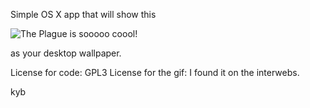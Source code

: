 Simple OS X app that will show this

![The Plague is sooooo coool!](https://raw.github.com/kybernetyk/hack-the-plan3t/master/HackThePlan3t/pertuberator.gif)

as your desktop wallpaper.


License for code: GPL3
License for the gif: I found it on the interwebs.

kyb
